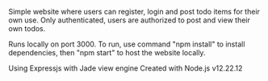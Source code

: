 Simple website where users can register, login and post todo items for their own use. Only authenticated, users are authorized to post and view their own todos.

Runs locally on port 3000.
To run, use command "npm install" to install dependencies, then "npm start" to host the website locally.

Using Expressjs with Jade view engine
Created with Node.js v12.22.12
